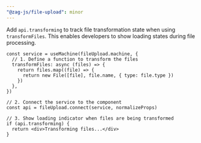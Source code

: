 ```yaml
---
"@zag-js/file-upload": minor
---
```


Add `api.transforming` to track file transformation state when using `transformFiles`. This enables developers to show
loading states during file processing.

```tsx
const service = useMachine(fileUpload.machine, {
  // 1. Define a function to transform the files
  transformFiles: async (files) => {
    return files.map((file) => {
      return new File([file], file.name, { type: file.type })
    })
  },
})

// 2. Connect the service to the component
const api = fileUpload.connect(service, normalizeProps)

// 3. Show loading indicator when files are being transformed
if (api.transforming) {
  return <div>Transforming files...</div>
}
```
